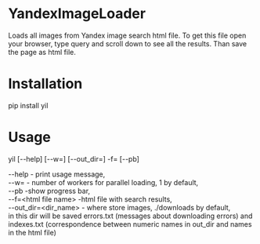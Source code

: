 # YandexImageLoader
Loads all images from Yandex image search html file. 
To get this file open your browser, type query and scroll down to see all
the results. Than save the page as html file.

# Installation
pip install yil

# Usage
yil [--help] [--w=<number>] [--out_dir=<output dir>] -f=<html file name> [--pb]

--help - print usage message, <br />
--w=<number> - number of workers for parallel loading, 1 by default, <br />
--pb -show progress bar,  <br />
--f=\<html file name> -html file with search results, <br />
--out_dir=<dir_name> - where store images, ./downloads by default, <br />
in this dir will be saved errors.txt (messages about downloading errors)
and indexes.txt (correspondence between numeric names in out_dir and names in 
the html file)

